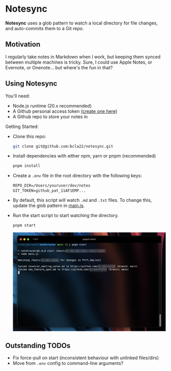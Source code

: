 # Notesync 

**Notesync** uses a glob pattern to watch a local directory for file changes, and auto-commits them to a Git repo. 

## Motivation 

I regularly take notes in Markdown when I work, but keeping them synced between multiple machines is tricky.  Sure, I could use Apple Notes, or Evernote, or Onenote... but where's the fun in that?

## Using Notesync 

You'll need:
- Node.js runtime (20.x recommended)
- A Github personal access token [(create one here)](https://docs.github.com/en/authentication/keeping-your-account-and-data-secure/managing-your-personal-access-tokens)
- A Github repo to store your notes in

Getting Started:
- Clone this repo: 
  ```sh
  git clone git@github.com:bcla22/notesync.git
  ```
- Install dependencies with either npm, yarn or pnpm (recommended)
  ```sh
  pnpm install
  ```
- Create a `.env` file in the root directory with the following keys:
  ```properties
  REPO_DIR=/Users/youruser/dev/notes
  GIT_TOKEN=github_pat_11AF1EMP...
  ```
- By default, this script will watch `.md` and `.txt` files.  To change this, update the glob pattern in [main.js](./main.js).
- Run the start script to start watching the directory.
  ```sh
  pnpm start
  ```

  ![screenshot](./_static/screenshot.png)


## Outstanding TODOs

- Fix force-pull on start (inconsistent behaviour with unlinked files/dirs)
- Move from `.env` config to command-line arguments?

